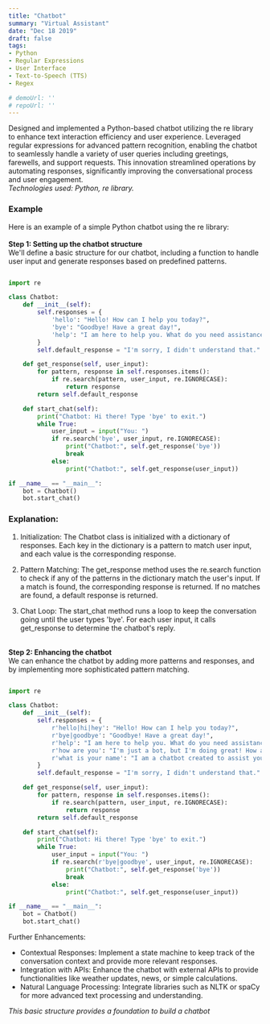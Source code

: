 ```yaml
---
title: "Chatbot"
summary: "Virtual Assistant"
date: "Dec 18 2019"
draft: false
tags:
- Python
- Regular Expressions
- User Interface
- Text-to-Speech (TTS) 
- Regex

# demoUrl: ''
# repoUrl: ''
---
```

 Designed and implemented a Python-based chatbot utilizing the re library to enhance text interaction efficiency and user experience. Leveraged regular expressions for advanced pattern recognition, enabling the chatbot to seamlessly handle a variety of user queries including greetings, farewells, and support requests. This innovation streamlined operations by automating responses, significantly improving the conversational process and user engagement.
 <br>*Technologies used: Python, re library.*

### Example
Here is an example of a simple Python chatbot using the re library:
<br><br> **Step 1: Setting up the chatbot structure**
<br>We'll define a basic structure for our chatbot, including a function to handle user input and generate responses based on predefined patterns.

```python

import re

class Chatbot:
    def __init__(self):
        self.responses = {
            'hello': "Hello! How can I help you today?",
            'bye': "Goodbye! Have a great day!",
            'help': "I am here to help you. What do you need assistance with?",
        }
        self.default_response = "I'm sorry, I didn't understand that."

    def get_response(self, user_input):
        for pattern, response in self.responses.items():
            if re.search(pattern, user_input, re.IGNORECASE):
                return response
        return self.default_response

    def start_chat(self):
        print("Chatbot: Hi there! Type 'bye' to exit.")
        while True:
            user_input = input("You: ")
            if re.search('bye', user_input, re.IGNORECASE):
                print("Chatbot:", self.get_response('bye'))
                break
            else:
                print("Chatbot:", self.get_response(user_input))

if __name__ == "__main__":
    bot = Chatbot()
    bot.start_chat()

```

### Explanation:
1. Initialization: The Chatbot class is initialized with a dictionary of responses. Each key in the dictionary is a pattern to match user input, and each value is the corresponding response.

2. Pattern Matching: The get_response method uses the re.search function to check if any of the patterns in the dictionary match the user's input. If a match is found, the corresponding response is returned. If no matches are found, a default response is returned.

3. Chat Loop: The start_chat method runs a loop to keep the conversation going until the user types 'bye'. For each user input, it calls get_response to determine the chatbot's reply.

<br> **Step 2: Enhancing the chatbot**
<br>We can enhance the chatbot by adding more patterns and responses, and by implementing more sophisticated pattern matching.

```python

import re

class Chatbot:
    def __init__(self):
        self.responses = {
            r'hello|hi|hey': "Hello! How can I help you today?",
            r'bye|goodbye': "Goodbye! Have a great day!",
            r'help': "I am here to help you. What do you need assistance with?",
            r'how are you': "I'm just a bot, but I'm doing great! How about you?",
            r'what is your name': "I am a chatbot created to assist you.",
        }
        self.default_response = "I'm sorry, I didn't understand that."

    def get_response(self, user_input):
        for pattern, response in self.responses.items():
            if re.search(pattern, user_input, re.IGNORECASE):
                return response
        return self.default_response

    def start_chat(self):
        print("Chatbot: Hi there! Type 'bye' to exit.")
        while True:
            user_input = input("You: ")
            if re.search(r'bye|goodbye', user_input, re.IGNORECASE):
                print("Chatbot:", self.get_response('bye'))
                break
            else:
                print("Chatbot:", self.get_response(user_input))

if __name__ == "__main__":
    bot = Chatbot()
    bot.start_chat()
```

Further Enhancements:
- Contextual Responses: Implement a state machine to keep track of the conversation context and provide more relevant responses.
- Integration with APIs: Enhance the chatbot with external APIs to provide functionalities like weather updates, news, or simple calculations.
- Natural Language Processing: Integrate libraries such as NLTK or spaCy for more advanced text processing and understanding.

 *This basic structure provides a foundation to build a chatbot*
